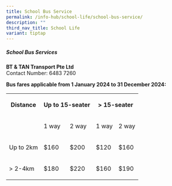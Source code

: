 ```yaml
---
title: School Bus Service
permalink: /info-hub/school-life/school-bus-service/
description: ""
third_nav_title: School Life
variant: tiptap
---
```

<h5><strong>School Bus Services</strong></h5>
<p><strong>BT &amp; TAN Transport Pte Ltd<br></strong>Contact Number: 6483
7260</p>
<p><strong>Bus fares applicable from 1 January 2024 to 31 December 2024:</strong>
</p>
<table style="minWidth: 125px">
<colgroup>
<col>
<col>
<col>
<col>
<col>
</colgroup>
<tbody>
<tr>
<th rowspan="1" colspan="1">
<p>Distance</p>
</th>
<th rowspan="1" colspan="2">
<p>Up to 15-seater</p>
</th>
<th rowspan="1" colspan="2">
<p>&gt; 15-seater</p>
</th>
</tr>
<tr>
<td rowspan="1" colspan="1">
<p>
<br>
</p>
</td>
<td rowspan="1" colspan="1">
<p>1 way
<br>
</p>
</td>
<td rowspan="1" colspan="1">
<p>2 way
<br>
</p>
</td>
<td rowspan="1" colspan="1">
<p>1 way
<br>
</p>
</td>
<td rowspan="1" colspan="1">
<p>2 way
<br>
</p>
</td>
</tr>
<tr>
<td rowspan="1" colspan="1">
<p>Up to 2km
<br>
</p>
</td>
<td rowspan="1" colspan="1">
<p>$160
<br>
</p>
</td>
<td rowspan="1" colspan="1">
<p>$200
<br>
</p>
</td>
<td rowspan="1" colspan="1">
<p>$120
<br>
</p>
</td>
<td rowspan="1" colspan="1">
<p>$160
<br>
</p>
</td>
</tr>
<tr>
<td rowspan="1" colspan="1">
<p>&gt; 2-4km
<br>
</p>
</td>
<td rowspan="1" colspan="1">
<p>$180
<br>
</p>
</td>
<td rowspan="1" colspan="1">
<p>$220
<br>
</p>
</td>
<td rowspan="1" colspan="1">
<p>$160
<br>
</p>
</td>
<td rowspan="1" colspan="1">
<p>$190
<br>
</p>
</td>
</tr>
</tbody>
</table>
<p></p>